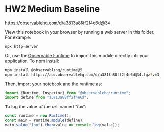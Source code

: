 # HW2 Medium Baseline

https://observablehq.com/d/a3813a88ff2f4e6d@34

View this notebook in your browser by running a web server in this folder. For
example:

~~~sh
npx http-server
~~~

Or, use the [Observable Runtime](https://github.com/observablehq/runtime) to
import this module directly into your application. To npm install:

~~~sh
npm install @observablehq/runtime@5
npm install https://api.observablehq.com/d/a3813a88ff2f4e6d@34.tgz?v=3
~~~

Then, import your notebook and the runtime as:

~~~js
import {Runtime, Inspector} from "@observablehq/runtime";
import define from "a3813a88ff2f4e6d";
~~~

To log the value of the cell named “foo”:

~~~js
const runtime = new Runtime();
const main = runtime.module(define);
main.value("foo").then(value => console.log(value));
~~~
